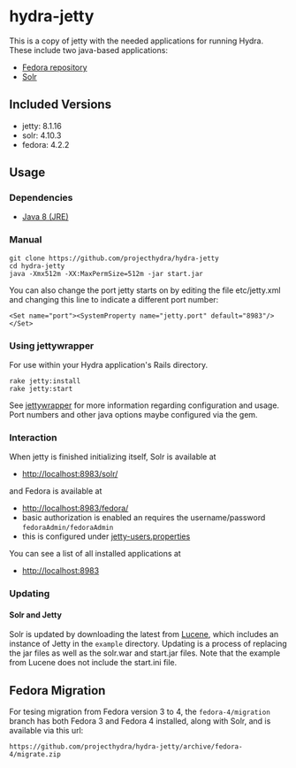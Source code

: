 # hydra-jetty

This is a copy of jetty with the needed applications for running Hydra.  These include two java-based applications:

* [Fedora repository](https://github.com/futures/fcrepo4)
* [Solr](http://lucene.apache.org/solr/)

## Included Versions

* jetty: 8.1.16
* solr: 4.10.3
* fedora: 4.2.2

## Usage

### Dependencies

* [Java 8 (JRE)](https://java.com/en/download/index.jsp)

### Manual
  
    git clone https://github.com/projecthydra/hydra-jetty
    cd hydra-jetty
    java -Xmx512m -XX:MaxPermSize=512m -jar start.jar

You can also change the port jetty starts on by editing the file etc/jetty.xml and changing this line to indicate a different port number:

    <Set name="port"><SystemProperty name="jetty.port" default="8983"/></Set>

### Using jettywrapper

For use within your Hydra application's Rails directory.

    rake jetty:install
    rake jetty:start

See [jettywrapper](https://github.com/projecthydra/jettywrapper) for more information regarding configuration and usage.
Port numbers and other java options maybe configured via the gem. 
    
### Interaction

When jetty is finished initializing itself, Solr is available at 

* [http://localhost:8983/solr/](http://localhost:8983/solr/)

and Fedora is available at

* [http://localhost:8983/fedora/](http://localhost:8983/fedora/)
* basic authorization is enabled an requires the username/password `fedoraAdmin/fedoraAdmin`
* this is configured under [jetty-users.properties](resources/jetty-users.properties)

You can see a list of all installed applications at

* [http://localhost:8983](http://localhost:8983)

### Updating

#### Solr and Jetty

Solr is updated by downloading the latest from [Lucene](http://lucene.apache.org/solr/), which includes an instance of Jetty in the
`example` directory.  Updating is a process of replacing the jar files as well as the solr.war and start.jar files.  Note that the
example from Lucene does not include the start.ini file.

## Fedora Migration

For tesing migration from Fedora version 3 to 4, the `fedora-4/migration` branch has both Fedora 3 and Fedora 4 installed, along with Solr, and is available
via this url:

    https://github.com/projecthydra/hydra-jetty/archive/fedora-4/migrate.zip
